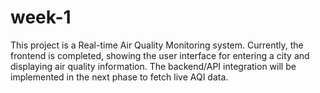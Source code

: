 # week-1
This project is a Real-time Air Quality Monitoring system. Currently, the frontend is completed, showing the user interface for entering a city and displaying air quality information. The backend/API integration will be implemented in the next phase to fetch live AQI data.
